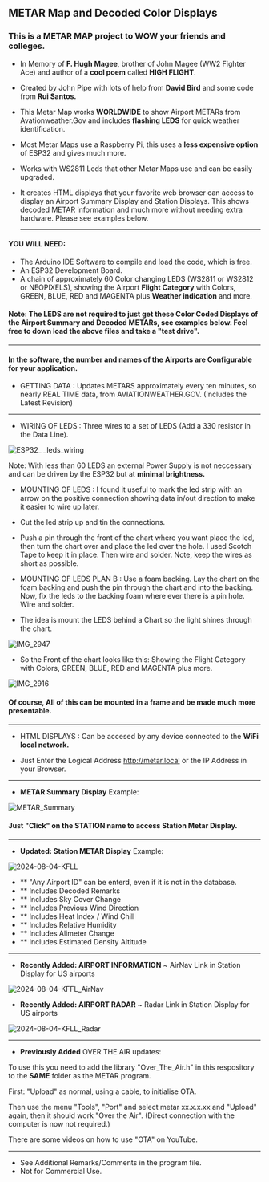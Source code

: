## METAR Map and Decoded Color Displays
### This is a METAR MAP project to WOW your friends and colleges.

+ In Memory of **F. Hugh Magee**, brother of John Magee (WW2 Fighter Ace) and author of a **cool poem** called **HIGH FLIGHT**.
+ Created by John Pipe with lots of help from **David Bird** and some code from **Rui Santos.**

+ This Metar Map works **WORLDWIDE** to show Airport METARs from Avationweather.Gov and includes **flashing LEDS** for quick weather identification.

+ Most Metar Maps use a Raspberry Pi, this uses a **less expensive option** of ESP32 and gives much more.
  
+ Works with WS2811 Leds that other Metar Maps use and can be easily upgraded.

+ It creates HTML displays that your favorite web browser can access to display an Airport Summary Display and Station Displays.  This shows decoded METAR information and much more without needing extra hardware.  Please see examples below.

  ---
 #### YOU WILL NEED:
 + The Arduino IDE Software to compile and load the code, which is free.
 + An ESP32 Development Board.
 +  A chain of approximately 60 Color changing LEDS (WS2811 or WS2812 or NEOPIXELS), showing the Airport **Flight Category** with Colors, GREEN, BLUE, RED and MAGENTA plus **Weather indication** and more.
   #### Note: The LEDS are not required to just get these Color Coded Displays of the Airport Summary and Decoded METARs, see examples below.  Feel free to down load the above files and take a "test drive".

---

#### In the software, the number and names of the Airports are Configurable for your application.

+ GETTING DATA : Updates METARS approximately every ten minutes, so nearly REAL TIME data, from AVIATIONWEATHER.GOV.  (Includes the Latest Revision)
---

+ WIRING OF LEDS : Three wires to  a set of LEDS (Add a 330 resistor in the Data Line).

![ESP32_ _leds_wiring](https://user-images.githubusercontent.com/24758833/197342655-f6e17e1f-f41f-4e63-b6c1-63a42799240c.png)

Note: With less than 60 LEDS an external Power Supply is not neccessary and can be driven by the ESP32 but at **minimal brightness.**

+ MOUNTING OF LEDS : I found it useful to mark the led strip with an arrow on the positive connection showing data in/out direction to make it easier to wire up later.
+ Cut the led strip up and tin the connections.
+ Push a pin through the front of the chart where you want place the led, then turn the chart over and place the led over the hole.  I used Scotch Tape to keep it in place.  Then wire and solder.  Note, keep the wires as short as possible.
+ MOUNTING OF LEDS PLAN B : Use a foam backing. Lay the chart on the foam backing and push the pin through the chart and into the backing.  Now, fix the leds to the backing foam where ever there is a pin hole.  Wire and solder.

+ The idea is mount the LEDS behind a Chart so the light shines through the chart.

![IMG_2947](https://user-images.githubusercontent.com/24758833/157293897-e3d9f13f-debc-4f80-a27e-ef0c16ccbe5c.JPG)


+ So the Front of the chart looks like this: Showing the Flight Category with Colors, GREEN, BLUE, RED and MAGENTA plus more.

![IMG_2916](https://user-images.githubusercontent.com/24758833/157294109-c94372d3-fa67-4a66-8e46-7be0fdde13f8.JPG)

#### Of course, All of this can be mounted in a frame and be made much more presentable.

---

+ HTML DISPLAYS : Can be accesed by any device connected to the **WiFi local network.**

+ Just Enter the Logical Address http://metar.local or the IP Address in your Browser.

---

+ **METAR Summary Display** Example:

![METAR_Summary](https://user-images.githubusercontent.com/24758833/197342754-2bac1db7-003e-47b2-8072-c6f3a0c6f7f8.png)

#### Just "Click" on the STATION name to access Station Metar Display.
---

+ **Updated: Station METAR Display** Example:

![2024-08-04-KFLL](https://github.com/user-attachments/assets/be266e73-e3f8-47f0-a2a8-6efdb23cfa61)

+ ** "Any Airport ID" can be enterd, even if it is not in the database.
+ ** Includes Decoded Remarks
+ ** Includes Sky Cover Change
+ ** Includes Previous Wind Direction
+ ** Includes Heat Index / Wind Chill
+ ** Includes Relative Humidity
+ ** Includes Alimeter Change
+ ** Includes Estimated Density Altitude
---
+ **Recently Added:  AIRPORT INFORMATION**  ~  AirNav Link in Station Display for US airports

![2024-08-04-KFFL_AirNav](https://github.com/user-attachments/assets/09c26d76-98c2-424a-830e-2b9cf100d2bd)

 + **Recently Added:  AIRPORT RADAR**  ~  Radar Link in Station Display for US airports

![2024-08-04-KFLL_Radar](https://github.com/user-attachments/assets/8880e728-0b18-411c-9fa9-31f1432b6336)

---

+ **Previously Added** OVER THE AIR updates:

To use this you need to add the library "Over_The_Air.h" in this respository to the **SAME** folder as the METAR program.

First: "Upload" as normal, using a cable, to initialise OTA.

Then use the menu  "Tools", "Port" and select  metar xx.x.x.xx and "Upload" again, then it should work "Over the Air".  (Direct connection with the computer is now not required.)

There are some videos on how to use "OTA" on YouTube.

---

+ See Additional Remarks/Comments in the program file.
+ Not for Commercial Use.
